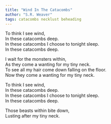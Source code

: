 ```yaml
---
title: "Wind In The Catacombs"
author: "S.R. Weaver"
tags: catacombs necklust beheading
---
```

To think I see wind,<br />
In these catacombs deep.<br />
In these catacombs I choose to tonight sleep.<br />
In these catacombs deep.

I wait for the monsters within,<br />
As they come a wanting for my tiny neck.<br />
To see all my hair come down falling on the floor.<br />
Now they come a wanting for my tiny neck.

To think I see wind,<br />
In these catacombs deep.<br />
In these catacombs I choose to tonight sleep.<br />
In these catacombs deep.

Those beasts within bite down,<br />
Lusting after my tiny neck.
